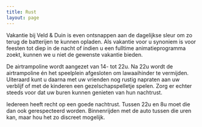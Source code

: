 ```yaml
---
title: Rust
layout: page
---
```


Vakantie bij Veld & Duin is even ontsnappen aan de dagelijkse sleur om zo terug de batterijen te kunnen opladen. 
Als vakantie voor u synoniem is voor feesten tot diep in de nacht of indien u een fulltime animatieprogramma zoekt, kunnen we u niet de gewenste vakantie bieden.

De airtrampoline wordt aangezet van 14- tot 22u. Na 22u wordt de airtrampoline én het speelplein afgesloten om lawaaihinder te vermijden. Uiteraard kunt u daarna met uw vrienden nog rustig napraten aan uw verblijf of met de kinderen een gezelschapspelletje spelen. Zorg er echter steeds voor dat uw buren kunnen genieten van hun nachtrust.

Iedereen heeft recht op een goede nachtrust. Tussen 22u en 8u moet die dan ook gerespecteerd worden.
Binnenrijden met de auto tussen die uren kan, maar hou het zo discreet mogelijk.
